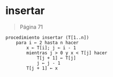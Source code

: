 # insertar

> Página 71

```pseudo
procedimiento insertar (T[1..n])
    para i ← 2 hasta n hacer
        x ← T[i]; j ← i - 1
        mientras j > 0 y x < T[j] hacer
            T[j + 1] ← T[j]
            j ← j - 1
        T[j + 1] ← x
```

